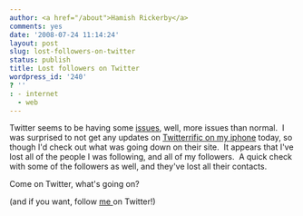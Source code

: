 ```yaml
---
author: <a href="/about">Hamish Rickerby</a>
comments: yes
date: '2008-07-24 11:14:24'
layout: post
slug: lost-followers-on-twitter
status: publish
title: Lost followers on Twitter
wordpress_id: '240'
? ''
: - internet
  - web
---
```


Twitter seems to be having some <a href="http://www.badlydrawntoy.com/2008/07/24/twitter-lost-followers/" target="_blank">issues</a>, well, more issues than normal.  I was surprised to not get any updates on <a href="http://phobos.apple.com/WebObjects/MZStore.woa/wa/viewSoftware?id=284540316&amp;mt=8" target="_blank">Twitterrific on my iphone</a> today, so though I'd check out what was going down on their site.  It appears that I've lost all of the people I was following, and all of my followers.  A quick check with some of the followers as well, and they've lost all their contacts.

Come on Twitter, what's going on?

(and if you want, follow <a href="http://twitter.com/rickerbh" target="_blank">me </a>on Twitter!)